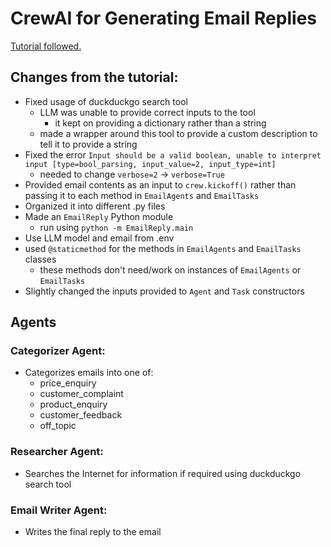 # CrewAI for Generating Email Replies

<a href="https://www.youtube.com/watch?v=1D4YoAUpjlg">Tutorial followed.</a>

## Changes from the tutorial:

- Fixed usage of duckduckgo search tool
  - LLM was unable to provide correct inputs to the tool
    - it kept on providing a dictionary rather than a string
  - made a wrapper around this tool to provide a custom description to tell it to provide a string
- Fixed the error `Input should be a valid boolean, unable to interpret input [type=bool_parsing, input_value=2, input_type=int]`
  - needed to change `verbose=2` -> `verbose=True`
- Provided email contents as an input to `crew.kickoff()` rather than passing it to each method in `EmailAgents` and `EmailTasks`
- Organized it into different .py files
- Made an `EmailReply` Python module
  - run using `python -m EmailReply.main`
- Use LLM model and email from .env
- used `@staticmethod` for the methods in `EmailAgents` and `EmailTasks` classes
  - these methods don't need/work on instances of `EmailAgents` or `EmailTasks`
- Slightly changed the inputs provided to `Agent` and `Task` constructors

## Agents

### Categorizer Agent:

- Categorizes emails into one of:
  - price_enquiry
  - customer_complaint
  - product_enquiry
  - customer_feedback
  - off_topic

### Researcher Agent:

- Searches the Internet for information if required using duckduckgo search tool

### Email Writer Agent:

- Writes the final reply to the email
